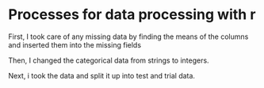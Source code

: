 # Processes for data processing with r

First, I took care of any missing data by finding the means of the columns and inserted them into the missing fields

Then, I changed the categorical data from strings to integers.

Next, i took the data and split it up into test and trial data.